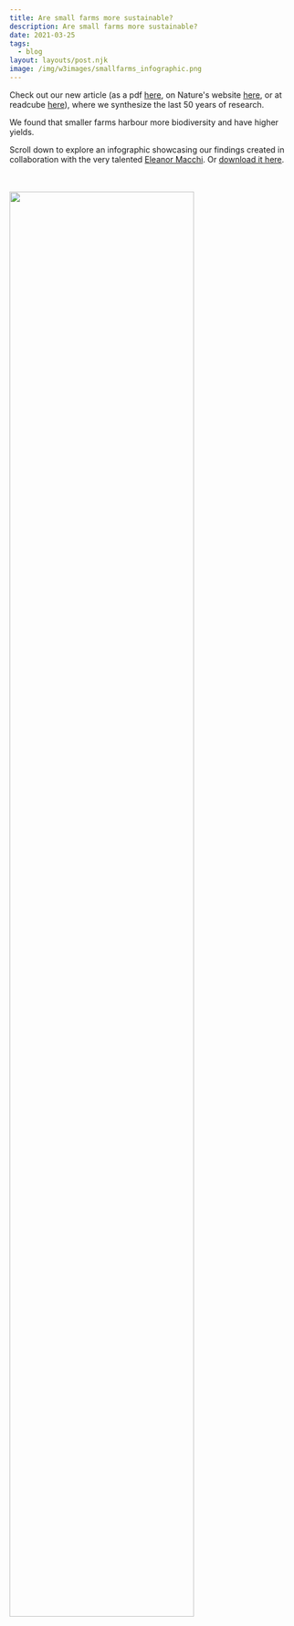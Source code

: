 ```yaml
---
title: Are small farms more sustainable?
description: Are small farms more sustainable?
date: 2021-03-25
tags:
  - blog
layout: layouts/post.njk
image: /img/w3images/smallfarms_infographic.png
---
```


Check out our new article (as a pdf [here](https://www.researchgate.net/publication/350400524_Higher_yields_and_more_biodiversity_on_smaller_farms), on Nature's website [here](https://www.nature.com/articles/s41893-021-00699-2), or at readcube [here](https://www.rdcu.be/chtQv)), where we synthesize the last 50 years of research. 

We found that smaller farms harbour more biodiversity and have higher yields.

Scroll down to explore an infographic showcasing our findings created in collaboration with the very talented [Eleanor Macchi](https://www.eleanormacchi.com/). Or <a href="/img/w3images/smallfarms_infographic.png" download>download it here</a>.

<br><br>
<img src="/img/w3images/smallfarms_infographic.png" style="width: 80%; height: 80%">
<br><br>
